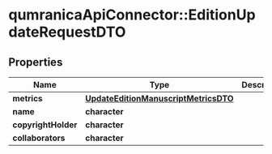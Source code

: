 # qumranicaApiConnector::EditionUpdateRequestDTO

## Properties
Name | Type | Description | Notes
------------ | ------------- | ------------- | -------------
**metrics** | [**UpdateEditionManuscriptMetricsDTO**](UpdateEditionManuscriptMetricsDTO.md) |  | [optional] 
**name** | **character** |  | [optional] 
**copyrightHolder** | **character** |  | [optional] 
**collaborators** | **character** |  | [optional] 


